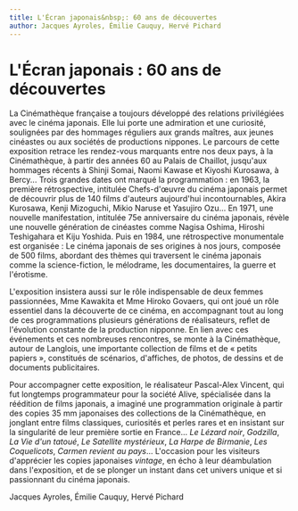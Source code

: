 ```yaml
---
title: L'Écran japonais&nbsp;: 60 ans de découvertes
author: Jacques Ayroles, Émilie Cauquy, Hervé Pichard
---
```


# L'Écran japonais&nbsp;: 60 ans de découvertes

La Cinémathèque française a toujours développé des relations privilégiées avec le cinéma japonais. Elle lui porte une admiration et une curiosité, soulignées par des hommages réguliers aux grands maîtres, aux jeunes cinéastes ou aux sociétés de productions nippones. Le parcours de cette exposition retrace les rendez-vous marquants entre nos deux pays, à la Cinémathèque, à partir des années 60 au Palais de Chaillot, jusqu'aux hommages récents à Shinji Somai, Naomi Kawase et Kiyoshi Kurosawa, à Bercy... Trois grandes dates ont marqué la programmation&nbsp;: en 1963, la première rétrospective, intitulée Chefs-d'œuvre du cinéma japonais permet de découvrir plus de 140 films d'auteurs aujourd'hui incontournables, Akira Kurosawa, Kenji Mizoguchi, Mikio Naruse et Yasujiro Ozu... En 1971, une nouvelle manifestation, intitulée 75e anniversaire du cinéma japonais, révèle une nouvelle génération de cinéastes comme Nagisa Oshima, Hiroshi Teshigahara et Kiju Yoshida. Puis en 1984, une rétrospective monumentale est organisée&nbsp;: Le cinéma japonais de ses origines à nos jours, composée de 500 films, abordant des thèmes qui traversent le cinéma japonais comme la science-fiction, le mélodrame, les documentaires, la guerre et l'érotisme.

L'exposition insistera aussi sur le rôle indispensable de deux femmes passionnées, Mme Kawakita et Mme Hiroko Govaers, qui ont joué un rôle essentiel dans la découverte de ce cinéma, en accompagnant tout au long de ces programmations plusieurs générations de réalisateurs, reflet de l'évolution constante de la production nipponne. En lien avec ces événements et ces nombreuses rencontres, se monte à la Cinémathèque, autour de Langlois, une importante collection de films et de «&nbsp;petits papiers&nbsp;», constitués de scénarios, d'affiches, de photos, de dessins et de documents publicitaires.

Pour accompagner cette exposition, le réalisateur Pascal-Alex Vincent, qui fut longtemps programmateur pour la société Alive, spécialisée dans la réédition de films japonais, a imaginé une programmation originale à partir des copies 35 mm japonaises des collections de la Cinémathèque, en jonglant entre films classiques, curiosités et perles rares et en insistant sur la singularité de leur première sortie en France... *Le Lézard noir*, *Godzilla*, *La Vie d'un tatoué*, *Le Satellite mystérieux*, *La Harpe de Birmanie*, *Les Coquelicots*, *Carmen revient au pays*... L'occasion pour les visiteurs d'apprécier les copies japonaises *vintage*, en écho à leur déambulation dans l'exposition, et de se plonger un instant dans cet univers unique et si passionnant du cinéma japonais.

Jacques Ayroles, Émilie Cauquy, Hervé Pichard